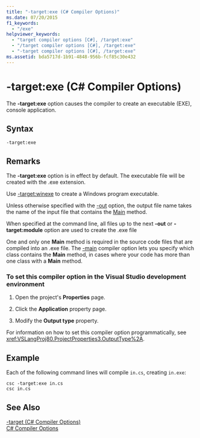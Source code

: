 ```yaml
---
title: "-target:exe (C# Compiler Options)"
ms.date: 07/20/2015
f1_keywords: 
  - "/exe"
helpviewer_keywords: 
  - "target compiler options [C#], /target:exe"
  - "/target compiler options [C#], /target:exe"
  - "-target compiler options [C#], /target:exe"
ms.assetid: bda5717d-1b91-4848-956b-fcf85c30e432
---
```

# -target:exe (C# Compiler Options)
The **-target:exe** option causes the compiler to create an executable (EXE), console application.  
  
## Syntax  
  
```console  
-target:exe  
```  
  
## Remarks  
 The **-target:exe** option is in effect by default. The executable file will be created with the .exe extension.  
  
 Use [-target:winexe](../../../csharp/language-reference/compiler-options/target-winexe-compiler-option.md) to create a Windows program executable.  
  
 Unless otherwise specified with the [-out](../../../csharp/language-reference/compiler-options/out-compiler-option.md) option, the output file name takes the name of the input file that contains the [Main](../../../csharp/programming-guide/main-and-command-args/index.md) method.  
  
 When specified at the command line, all files up to the next **-out** or **-target:module** option are used to create the .exe file  
  
 One and only one **Main** method is required in the source code files that are compiled into an .exe file. The [-main](../../../csharp/language-reference/compiler-options/main-compiler-option.md) compiler option lets you specify which class contains the **Main** method, in cases where your code has more than one class with a **Main** method.  
  
### To set this compiler option in the Visual Studio development environment  
  
1. Open the project's **Properties** page.  
  
2. Click the **Application** property page.  
  
3. Modify the **Output type** property.  
  
 For information on how to set this compiler option programmatically, see <xref:VSLangProj80.ProjectProperties3.OutputType%2A>.  
  
## Example  
 Each of the following command lines will compile `in.cs`, creating `in.exe`:  
  
```console  
csc -target:exe in.cs  
csc in.cs  
```  
  
## See Also  
 [-target (C# Compiler Options)](../../../csharp/language-reference/compiler-options/target-compiler-option.md)  
 [C# Compiler Options](../../../csharp/language-reference/compiler-options/index.md)
